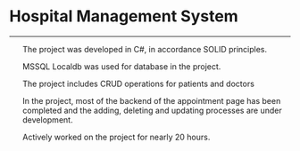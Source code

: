 # Hospital Management System
<hr>
<ul>The project was developed in C#,  in accordance SOLID principles.</ul>
<ul>MSSQL Localdb was used for database in the project.</ul>
<ul>The project includes CRUD operations for patients and doctors</ul>
<ul>In the project, most of the backend of the appointment page has been completed and the adding, deleting and updating processes are under development.</ul>
<ul>Actively worked on the project for nearly 20 hours.</ul>